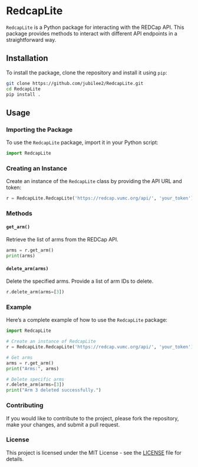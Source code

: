 # RedcapLite

`RedcapLite` is a Python package for interacting with the REDCap API. This package provides methods to interact with different API endpoints in a straightforward way.

## Installation

To install the package, clone the repository and install it using `pip`:

```sh
git clone https://github.com/jubilee2/RedcapLite.git
cd RedcapLite
pip install .
```

## Usage

### Importing the Package

To use the `RedcapLite` package, import it in your Python script:

```python
import RedcapLite
```

### Creating an Instance

Create an instance of the `RedcapLite` class by providing the API URL and token:

```python
r = RedcapLite.RedcapLite('https://redcap.vumc.org/api/', 'your_token')
```

### Methods

#### `get_arm()`

Retrieve the list of arms from the REDCap API.

```python
arms = r.get_arm()
print(arms)
```

#### `delete_arm(arms)`

Delete the specified arms. Provide a list of arm IDs to delete.

```python
r.delete_arm(arms=[3])
```

### Example

Here’s a complete example of how to use the `RedcapLite` package:

```python
import RedcapLite

# Create an instance of RedcapLite
r = RedcapLite.RedcapLite('https://redcap.vumc.org/api/', 'your_token')

# Get arms
arms = r.get_arm()
print("Arms:", arms)

# Delete specific arms
r.delete_arm(arms=[3])
print("Arm 3 deleted successfully.")
```

### Contributing

If you would like to contribute to the project, please fork the repository, make your changes, and submit a pull request.

### License

This project is licensed under the MIT License - see the [LICENSE](LICENSE) file for details.

